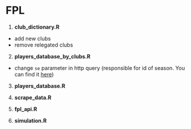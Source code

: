 # FPL

1. **club_dictionary.R** 
- add new clubs
- remove relegated clubs

2. **players_database_by_clubs.R**
- change `se` parameter in http query (responsible for id of season. You can find it [here](https://www.premierleague.com/players))

3. **players_database.R**

4. **scrape_data.R**

5. **fpl_api.R**

6. **simulation.R**
